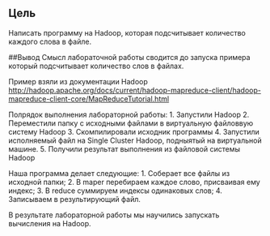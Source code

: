 ## Цель
Написать программу на Hadoop, которая подсчитывает количество каждого слова в файле.

##Вывод
Смысл лабораточной работы сводится до запуска примера который подсчитывает количество слов в файлах.

Пример взяли из документации Hadoop http://hadoop.apache.org/docs/current/hadoop-mapreduce-client/hadoop-mapreduce-client-core/MapReduceTutorial.html

Полрядок выполнения лабораторной работы: 1. Запустили Hadoop 2. Переместили папку с исходными файлами в виртуальную файловвую систему Hadoop 3. Скомпилировали исходник программы 4. Запустили исполняемый файл на Single Cluster Hadoop, подныятый на виртуальной машине. 5. Получили результат выполнения из файловой системы Hadoop

Наша программа делает следующие: 1. Соберает все файлы из исходной папки; 2. В maper перебираем каждое слово, присваивая ему индекс; 3. В reduce суммируем индексы одинаковых слов; 4. Записываем в результирующий файл.

В результате лабораторной работы мы научились запускать вычисления на Hadoop.
